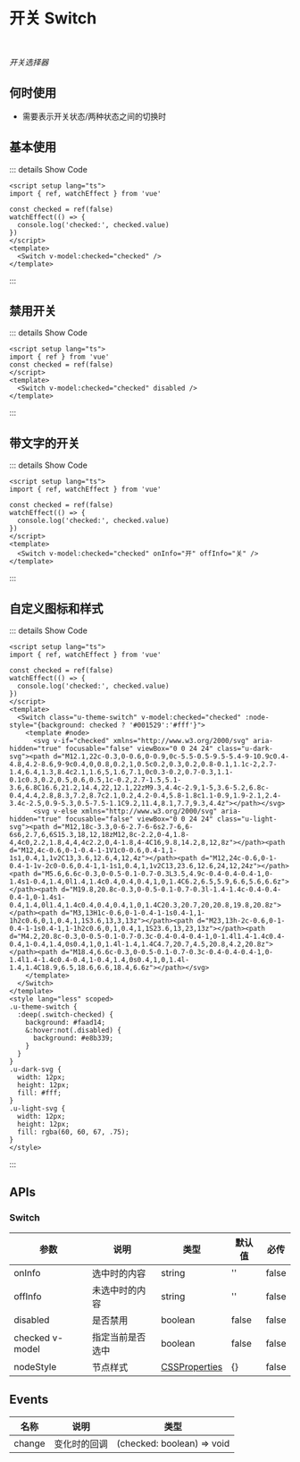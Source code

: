 # 开关 Switch

<BackTop />
<Watermark fullscreen content="Vue Amazing UI" :z-index="30" />

<br/>

*开关选择器*

## 何时使用

- 需要表示开关状态/两种状态之间的切换时

<script setup lang="ts">
import { ref, watchEffect } from 'vue'

const checked = ref(false)
function onChange (checked: boolean) {
  console.log('checked:', checked)
}
watchEffect(() => {
  console.log('checked:', checked.value)
})
</script>

## 基本使用

<Switch v-model:checked="checked" />

::: details Show Code

```vue
<script setup lang="ts">
import { ref, watchEffect } from 'vue'

const checked = ref(false)
watchEffect(() => {
  console.log('checked:', checked.value)
})
</script>
<template>
  <Switch v-model:checked="checked" />
</template>
```

:::

## 禁用开关

<Switch v-model:checked="checked" disabled />

::: details Show Code

```vue
<script setup lang="ts">
import { ref } from 'vue'
const checked = ref(false)
</script>
<template>
  <Switch v-model:checked="checked" disabled />
</template>
```

:::

## 带文字的开关

<Switch v-model:checked="checked" onInfo="开" offInfo="关" />

::: details Show Code

```vue
<script setup lang="ts">
import { ref, watchEffect } from 'vue'

const checked = ref(false)
watchEffect(() => {
  console.log('checked:', checked.value)
})
</script>
<template>
  <Switch v-model:checked="checked" onInfo="开" offInfo="关" />
</template>
```

:::

## 自定义图标和样式

<Switch class="u-theme-switch" v-model:checked="checked" :node-style="{background: checked ? '#001529':'#fff'}">
  <template #node>
    <svg v-if="checked" xmlns="http://www.w3.org/2000/svg" aria-hidden="true" focusable="false" viewBox="0 0 24 24" class="u-dark-svg"><path d="M12.1,22c-0.3,0-0.6,0-0.9,0c-5.5-0.5-9.5-5.4-9-10.9c0.4-4.8,4.2-8.6,9-9c0.4,0,0.8,0.2,1,0.5c0.2,0.3,0.2,0.8-0.1,1.1c-2,2.7-1.4,6.4,1.3,8.4c2.1,1.6,5,1.6,7.1,0c0.3-0.2,0.7-0.3,1.1-0.1c0.3,0.2,0.5,0.6,0.5,1c-0.2,2.7-1.5,5.1-3.6,6.8C16.6,21.2,14.4,22,12.1,22zM9.3,4.4c-2.9,1-5,3.6-5.2,6.8c-0.4,4.4,2.8,8.3,7.2,8.7c2.1,0.2,4.2-0.4,5.8-1.8c1.1-0.9,1.9-2.1,2.4-3.4c-2.5,0.9-5.3,0.5-7.5-1.1C9.2,11.4,8.1,7.7,9.3,4.4z"></path></svg>
    <svg v-else xmlns="http://www.w3.org/2000/svg" aria-hidden="true" focusable="false" viewBox="0 0 24 24" class="u-light-svg"><path d="M12,18c-3.3,0-6-2.7-6-6s2.7-6,6-6s6,2.7,6,6S15.3,18,12,18zM12,8c-2.2,0-4,1.8-4,4c0,2.2,1.8,4,4,4c2.2,0,4-1.8,4-4C16,9.8,14.2,8,12,8z"></path><path d="M12,4c-0.6,0-1-0.4-1-1V1c0-0.6,0.4-1,1-1s1,0.4,1,1v2C13,3.6,12.6,4,12,4z"></path><path d="M12,24c-0.6,0-1-0.4-1-1v-2c0-0.6,0.4-1,1-1s1,0.4,1,1v2C13,23.6,12.6,24,12,24z"></path><path d="M5.6,6.6c-0.3,0-0.5-0.1-0.7-0.3L3.5,4.9c-0.4-0.4-0.4-1,0-1.4s1-0.4,1.4,0l1.4,1.4c0.4,0.4,0.4,1,0,1.4C6.2,6.5,5.9,6.6,5.6,6.6z"></path><path d="M19.8,20.8c-0.3,0-0.5-0.1-0.7-0.3l-1.4-1.4c-0.4-0.4-0.4-1,0-1.4s1-0.4,1.4,0l1.4,1.4c0.4,0.4,0.4,1,0,1.4C20.3,20.7,20,20.8,19.8,20.8z"></path><path d="M3,13H1c-0.6,0-1-0.4-1-1s0.4-1,1-1h2c0.6,0,1,0.4,1,1S3.6,13,3,13z"></path><path d="M23,13h-2c-0.6,0-1-0.4-1-1s0.4-1,1-1h2c0.6,0,1,0.4,1,1S23.6,13,23,13z"></path><path d="M4.2,20.8c-0.3,0-0.5-0.1-0.7-0.3c-0.4-0.4-0.4-1,0-1.4l1.4-1.4c0.4-0.4,1-0.4,1.4,0s0.4,1,0,1.4l-1.4,1.4C4.7,20.7,4.5,20.8,4.2,20.8z"></path><path d="M18.4,6.6c-0.3,0-0.5-0.1-0.7-0.3c-0.4-0.4-0.4-1,0-1.4l1.4-1.4c0.4-0.4,1-0.4,1.4,0s0.4,1,0,1.4l-1.4,1.4C18.9,6.5,18.6,6.6,18.4,6.6z"></path></svg>
  </template>
</Switch>

<style lang="less" scoped>
.u-theme-switch {
  :deep(.switch-checked) {
    background: #faad14;
    &:hover:not(.disabled) {
      background: #e8b339;
    }
  }
}
.u-dark-svg {
  width: 12px;
  height: 12px;
  fill: #fff;
}
.u-light-svg {
  width: 12px;
  height: 12px;
  fill: rgba(60, 60, 67, .75);
}
</style>

::: details Show Code

```vue
<script setup lang="ts">
import { ref, watchEffect } from 'vue'

const checked = ref(false)
watchEffect(() => {
  console.log('checked:', checked.value)
})
</script>
<template>
  <Switch class="u-theme-switch" v-model:checked="checked" :node-style="{background: checked ? '#001529':'#fff'}">
    <template #node>
      <svg v-if="checked" xmlns="http://www.w3.org/2000/svg" aria-hidden="true" focusable="false" viewBox="0 0 24 24" class="u-dark-svg"><path d="M12.1,22c-0.3,0-0.6,0-0.9,0c-5.5-0.5-9.5-5.4-9-10.9c0.4-4.8,4.2-8.6,9-9c0.4,0,0.8,0.2,1,0.5c0.2,0.3,0.2,0.8-0.1,1.1c-2,2.7-1.4,6.4,1.3,8.4c2.1,1.6,5,1.6,7.1,0c0.3-0.2,0.7-0.3,1.1-0.1c0.3,0.2,0.5,0.6,0.5,1c-0.2,2.7-1.5,5.1-3.6,6.8C16.6,21.2,14.4,22,12.1,22zM9.3,4.4c-2.9,1-5,3.6-5.2,6.8c-0.4,4.4,2.8,8.3,7.2,8.7c2.1,0.2,4.2-0.4,5.8-1.8c1.1-0.9,1.9-2.1,2.4-3.4c-2.5,0.9-5.3,0.5-7.5-1.1C9.2,11.4,8.1,7.7,9.3,4.4z"></path></svg>
      <svg v-else xmlns="http://www.w3.org/2000/svg" aria-hidden="true" focusable="false" viewBox="0 0 24 24" class="u-light-svg"><path d="M12,18c-3.3,0-6-2.7-6-6s2.7-6,6-6s6,2.7,6,6S15.3,18,12,18zM12,8c-2.2,0-4,1.8-4,4c0,2.2,1.8,4,4,4c2.2,0,4-1.8,4-4C16,9.8,14.2,8,12,8z"></path><path d="M12,4c-0.6,0-1-0.4-1-1V1c0-0.6,0.4-1,1-1s1,0.4,1,1v2C13,3.6,12.6,4,12,4z"></path><path d="M12,24c-0.6,0-1-0.4-1-1v-2c0-0.6,0.4-1,1-1s1,0.4,1,1v2C13,23.6,12.6,24,12,24z"></path><path d="M5.6,6.6c-0.3,0-0.5-0.1-0.7-0.3L3.5,4.9c-0.4-0.4-0.4-1,0-1.4s1-0.4,1.4,0l1.4,1.4c0.4,0.4,0.4,1,0,1.4C6.2,6.5,5.9,6.6,5.6,6.6z"></path><path d="M19.8,20.8c-0.3,0-0.5-0.1-0.7-0.3l-1.4-1.4c-0.4-0.4-0.4-1,0-1.4s1-0.4,1.4,0l1.4,1.4c0.4,0.4,0.4,1,0,1.4C20.3,20.7,20,20.8,19.8,20.8z"></path><path d="M3,13H1c-0.6,0-1-0.4-1-1s0.4-1,1-1h2c0.6,0,1,0.4,1,1S3.6,13,3,13z"></path><path d="M23,13h-2c-0.6,0-1-0.4-1-1s0.4-1,1-1h2c0.6,0,1,0.4,1,1S23.6,13,23,13z"></path><path d="M4.2,20.8c-0.3,0-0.5-0.1-0.7-0.3c-0.4-0.4-0.4-1,0-1.4l1.4-1.4c0.4-0.4,1-0.4,1.4,0s0.4,1,0,1.4l-1.4,1.4C4.7,20.7,4.5,20.8,4.2,20.8z"></path><path d="M18.4,6.6c-0.3,0-0.5-0.1-0.7-0.3c-0.4-0.4-0.4-1,0-1.4l1.4-1.4c0.4-0.4,1-0.4,1.4,0s0.4,1,0,1.4l-1.4,1.4C18.9,6.5,18.6,6.6,18.4,6.6z"></path></svg>
    </template>
  </Switch>
</template>
<style lang="less" scoped>
.u-theme-switch {
  :deep(.switch-checked) {
    background: #faad14;
    &:hover:not(.disabled) {
      background: #e8b339;
    }
  }
}
.u-dark-svg {
  width: 12px;
  height: 12px;
  fill: #fff;
}
.u-light-svg {
  width: 12px;
  height: 12px;
  fill: rgba(60, 60, 67, .75);
}
</style>
```

:::

## APIs

### Switch

参数 | 说明 | 类型 | 默认值 | 必传
-- | -- | -- | -- | --
onInfo | 选中时的内容 | string | '' | false
offInfo | 未选中时的内容 | string | '' | false
disabled | 是否禁用 | boolean | false | false
checked <Tag color="cyan">v-model</Tag> | 指定当前是否选中 | boolean | false | false
nodeStyle | 节点样式 | [CSSProperties](https://cn.vuejs.org/api/utility-types.html#cssproperties) | {} | false

## Events

名称 | 说明 | 类型
-- | -- | --
change | 变化时的回调 | (checked: boolean) => void
